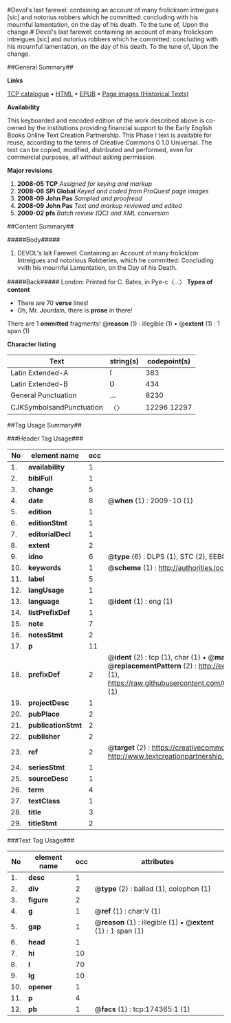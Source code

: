 #Devol's last farewel: containing an account of many frolicksom intreigues [sic] and notorius robbers  which he committed: concluding with his mournful lamentation, on the day of his death. To the tune of, Upon the change.#
Devol's last farewel: containing an account of many frolicksom intreigues [sic] and notorius robbers  which he committed: concluding with his mournful lamentation, on the day of his death. To the tune of, Upon the change.

##General Summary##

**Links**

[TCP catalogue](http://www.ota.ox.ac.uk/tcp/)  • 
[HTML](http://tei.it.ox.ac.uk/tcp/Texts-HTML/free/B02/B02669.html)  • 
[EPUB](http://tei.it.ox.ac.uk/tcp/Texts-EPUB/free/B02/B02669.epub) • 
[Page images (Historical Texts)](https://data.historicaltexts.jisc.ac.uk/view?pubId=eebo-47012395e&pageId=eebo-47012395e-174365-1)

**Availability**

This keyboarded and encoded edition of the
	       work described above is co-owned by the institutions
	       providing financial support to the Early English Books
	       Online Text Creation Partnership. This Phase I text is
	       available for reuse, according to the terms of Creative
	       Commons 0 1.0 Universal. The text can be copied,
	       modified, distributed and performed, even for
	       commercial purposes, all without asking permission.

**Major revisions**

1. __2008-05__ __TCP__ *Assigned for keying and markup*
1. __2008-08__ __SPi Global__ *Keyed and coded from ProQuest page images*
1. __2008-09__ __John Pas__ *Sampled and proofread*
1. __2008-09__ __John Pas__ *Text and markup reviewed and edited*
1. __2009-02__ __pfs__ *Batch review (QC) and XML conversion*

##Content Summary##

#####Body#####

1. DEVOL's laſt Farewel: Containing an Account of many frolickſom Intreigues and notorious Robberies, which he committed: Concluding vvith his mournful Lamentation, on the Day of his Death.

#####Back#####
London: Printed for C. Bates, in Pye-c〈…〉
**Types of content**

  * There are 70 **verse** lines!
  * Oh, Mr. Jourdain, there is **prose** in there!

There are 1 **ommitted** fragments! 
 @__reason__ (1) : illegible (1)  •  @__extent__ (1) : 1 span (1)

**Character listing**


|Text|string(s)|codepoint(s)|
|---|---|---|
|Latin Extended-A|ſ|383|
|Latin Extended-B|Ʋ|434|
|General Punctuation|…|8230|
|CJKSymbolsandPunctuation|〈〉|12296 12297|

##Tag Usage Summary##

###Header Tag Usage###

|No|element name|occ|attributes|
|---|---|---|---|
|1.|__availability__|1||
|2.|__biblFull__|1||
|3.|__change__|5||
|4.|__date__|8| @__when__ (1) : 2009-10 (1)|
|5.|__edition__|1||
|6.|__editionStmt__|1||
|7.|__editorialDecl__|1||
|8.|__extent__|2||
|9.|__idno__|6| @__type__ (6) : DLPS (1), STC (2), EEBO-CITATION (1), OCLC (1), VID (1)|
|10.|__keywords__|1| @__scheme__ (1) : http://authorities.loc.gov/ (1)|
|11.|__label__|5||
|12.|__langUsage__|1||
|13.|__language__|1| @__ident__ (1) : eng (1)|
|14.|__listPrefixDef__|1||
|15.|__note__|7||
|16.|__notesStmt__|2||
|17.|__p__|11||
|18.|__prefixDef__|2| @__ident__ (2) : tcp (1), char (1)  •  @__matchPattern__ (2) : ([0-9\-]+):([0-9IVX]+) (1), (.+) (1)  •  @__replacementPattern__ (2) : http://eebo.chadwyck.com/downloadtiff?vid=$1&page=$2 (1), https://raw.githubusercontent.com/textcreationpartnership/Texts/master/tcpchars.xml#$1 (1)|
|19.|__projectDesc__|1||
|20.|__pubPlace__|2||
|21.|__publicationStmt__|2||
|22.|__publisher__|2||
|23.|__ref__|2| @__target__ (2) : https://creativecommons.org/publicdomain/zero/1.0/ (1), http://www.textcreationpartnership.org/docs/. (1)|
|24.|__seriesStmt__|1||
|25.|__sourceDesc__|1||
|26.|__term__|4||
|27.|__textClass__|1||
|28.|__title__|3||
|29.|__titleStmt__|2||


###Text Tag Usage###

|No|element name|occ|attributes|
|---|---|---|---|
|1.|__desc__|1||
|2.|__div__|2| @__type__ (2) : ballad (1), colophon (1)|
|3.|__figure__|2||
|4.|__g__|1| @__ref__ (1) : char:V (1)|
|5.|__gap__|1| @__reason__ (1) : illegible (1)  •  @__extent__ (1) : 1 span (1)|
|6.|__head__|1||
|7.|__hi__|10||
|8.|__l__|70||
|9.|__lg__|10||
|10.|__opener__|1||
|11.|__p__|4||
|12.|__pb__|1| @__facs__ (1) : tcp:174365:1 (1)|
